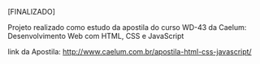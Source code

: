 [FINALIZADO]

Projeto realizado como estudo da apostila do curso WD-43 da Caelum: Desenvolvimento Web com HTML, CSS e JavaScript

link da Apostila: http://www.caelum.com.br/apostila-html-css-javascript/
